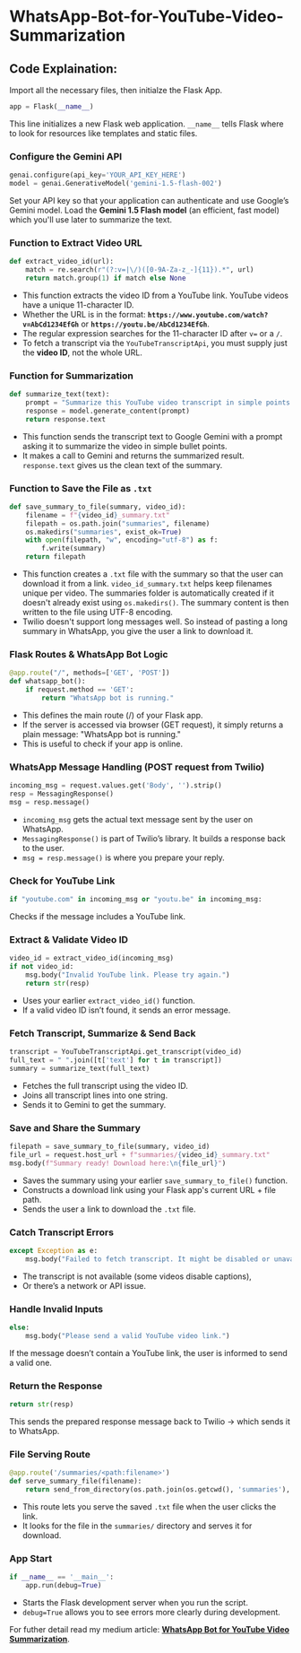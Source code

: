 # WhatsApp-Bot-for-YouTube-Video-Summarization

## Code Explaination:
Import all the necessary files, then initialze the Flask App.
```python
app = Flask(__name__)
```
This line initializes a new Flask web application. `__name__` tells Flask where to look for resources like templates and static files.

### Configure the Gemini API
```python
genai.configure(api_key='YOUR_API_KEY_HERE')
model = genai.GenerativeModel('gemini-1.5-flash-002')
```
Set your API key so that your application can authenticate and use Google’s Gemini model. Load the **Gemini 1.5 Flash model** (an efficient, fast model) which you'll use later to summarize the text.

### Function to Extract Video URL
```python
def extract_video_id(url):
    match = re.search(r"(?:v=|\/)([0-9A-Za-z_-]{11}).*", url)
    return match.group(1) if match else None
```
- This function extracts the video ID from a YouTube link. YouTube videos have a unique 11-character ID.
- Whether the URL is in the format: **`https://www.youtube.com/watch?v=AbCd1234EfGh`**  or  **`https://youtu.be/AbCd1234EfGh`**.
- The regular expression searches for the 11-character ID after `v=` or a `/`.
- To fetch a transcript via the `YouTubeTranscriptApi`, you must supply just the **video ID**, not the whole URL.

### Function for Summarization
```python
def summarize_text(text):
    prompt = "Summarize this YouTube video transcript in simple points:\n\n" + text
    response = model.generate_content(prompt)
    return response.text
```
- This function sends the transcript text to Google Gemini with a prompt asking it to summarize the video in simple bullet points.
- It makes a call to Gemini and returns the summarized result. `response.text` gives us the clean text of the summary.

### Function to Save the File as `.txt`
```python
def save_summary_to_file(summary, video_id):
    filename = f"{video_id}_summary.txt"
    filepath = os.path.join("summaries", filename)
    os.makedirs("summaries", exist_ok=True)
    with open(filepath, "w", encoding="utf-8") as f:
        f.write(summary)
    return filepath
```
- This function creates a `.txt` file with the summary so that the user can download it from a link. `video_id_summary.txt` helps keep filenames unique per video. The summaries folder is automatically created if it doesn't already exist using `os.makedirs()`. The summary content is then written to the file using UTF-8 encoding.
- Twilio doesn't support long messages well. So instead of pasting a long summary in WhatsApp, you give the user a link to download it.

### Flask Routes & WhatsApp Bot Logic
```python
@app.route("/", methods=['GET', 'POST'])
def whatsapp_bot():
    if request.method == 'GET':
        return "WhatsApp bot is running."
```
- This defines the main route (/) of your Flask app.
- If the server is accessed via browser (GET request), it simply returns a plain message: "WhatsApp bot is running."
- This is useful to check if your app is online.

### WhatsApp Message Handling (POST request from Twilio)
```python
incoming_msg = request.values.get('Body', '').strip()
resp = MessagingResponse()
msg = resp.message()
```
- `incoming_msg` gets the actual text message sent by the user on WhatsApp.
- `MessagingResponse()` is part of Twilio’s library. It builds a response back to the user.
- `msg = resp.message()` is where you prepare your reply.

### Check for YouTube Link
```python
if "youtube.com" in incoming_msg or "youtu.be" in incoming_msg:
```
Checks if the message includes a YouTube link.

### Extract & Validate Video ID
```python
video_id = extract_video_id(incoming_msg)
if not video_id:
    msg.body("Invalid YouTube link. Please try again.")
    return str(resp)
```
- Uses your earlier `extract_video_id()` function.
- If a valid video ID isn’t found, it sends an error message.

### Fetch Transcript, Summarize & Send Back
```python
transcript = YouTubeTranscriptApi.get_transcript(video_id)
full_text = " ".join([t['text'] for t in transcript])
summary = summarize_text(full_text)
```
- Fetches the full transcript using the video ID.
- Joins all transcript lines into one string.
- Sends it to Gemini to get the summary.

### Save and Share the Summary
```python
filepath = save_summary_to_file(summary, video_id)
file_url = request.host_url + f"summaries/{video_id}_summary.txt"
msg.body(f"Summary ready! Download here:\n{file_url}")
```
- Saves the summary using your earlier `save_summary_to_file()` function.
- Constructs a download link using your Flask app's current URL + file path.
- Sends the user a link to download the `.txt` file.

### Catch Transcript Errors
```python
except Exception as e:
    msg.body("Failed to fetch transcript. It might be disabled or unavailable.")
```
- The transcript is not available (some videos disable captions),
- Or there’s a network or API issue.

### Handle Invalid Inputs
```python
else:
    msg.body("Please send a valid YouTube video link.")
```
If the message doesn’t contain a YouTube link, the user is informed to send a valid one.

### Return the Response
```python
return str(resp)
```
This sends the prepared response message back to Twilio → which sends it to WhatsApp.

### File Serving Route
```python
@app.route('/summaries/<path:filename>')
def serve_summary_file(filename):
    return send_from_directory(os.path.join(os.getcwd(), 'summaries'), filename)
```
- This route lets you serve the saved `.txt` file when the user clicks the link.
- It looks for the file in the `summaries/` directory and serves it for download.

### App Start
```python
if __name__ == '__main__':
    app.run(debug=True)
```
- Starts the Flask development server when you run the script.
- `debug=True` allows you to see errors more clearly during development.


For futher detail read my medium article: **[WhatsApp Bot for YouTube Video Summarization](https://medium.com/@sayedebad.777/whatsapp-bot-for-youtube-video-summarization-0509dca41906)**.
